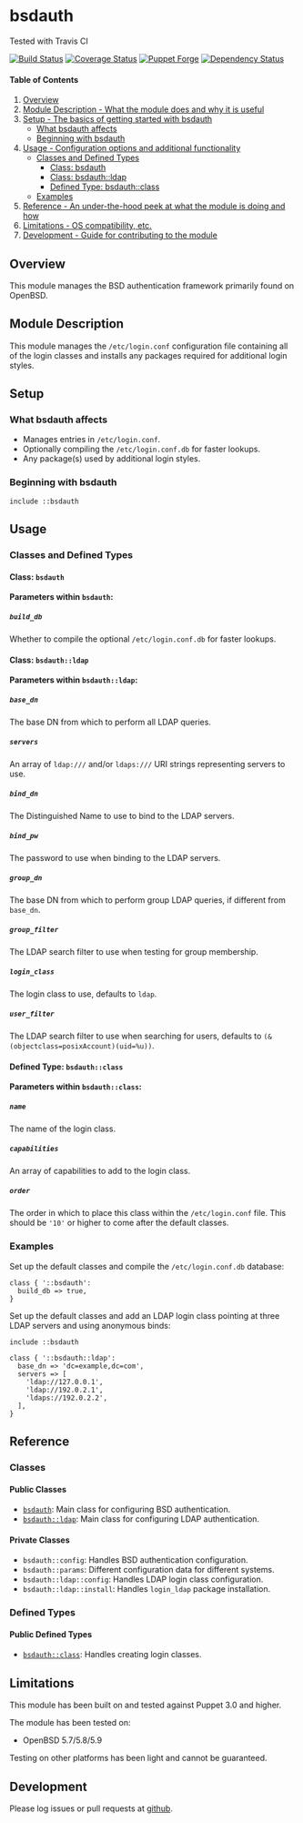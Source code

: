 # bsdauth

Tested with Travis CI

[![Build Status](https://travis-ci.org/bodgit/puppet-bsdauth.svg?branch=master)](https://travis-ci.org/bodgit/puppet-bsdauth)
[![Coverage Status](https://coveralls.io/repos/bodgit/puppet-bsdauth/badge.svg?branch=master&service=github)](https://coveralls.io/github/bodgit/puppet-bsdauth?branch=master)
[![Puppet Forge](http://img.shields.io/puppetforge/v/bodgit/bsdauth.svg)](https://forge.puppetlabs.com/bodgit/bsdauth)
[![Dependency Status](https://gemnasium.com/bodgit/puppet-bsdauth.svg)](https://gemnasium.com/bodgit/puppet-bsdauth)

#### Table of Contents

1. [Overview](#overview)
2. [Module Description - What the module does and why it is useful](#module-description)
3. [Setup - The basics of getting started with bsdauth](#setup)
    * [What bsdauth affects](#what-bsdauth-affects)
    * [Beginning with bsdauth](#beginning-with-bsdauth)
4. [Usage - Configuration options and additional functionality](#usage)
    * [Classes and Defined Types](#classes-and-defined-types)
        * [Class: bsdauth](#class-bsdauth)
        * [Class: bsdauth::ldap](#class-bsdauthldap)
        * [Defined Type: bsdauth::class](#defined-type-bsdauthclass)
    * [Examples](#examples)
5. [Reference - An under-the-hood peek at what the module is doing and how](#reference)
5. [Limitations - OS compatibility, etc.](#limitations)
6. [Development - Guide for contributing to the module](#development)

## Overview

This module manages the BSD authentication framework primarily found on
OpenBSD.

## Module Description

This module manages the `/etc/login.conf` configuration file containing all of
the login classes and installs any packages required for additional login
styles.

## Setup

### What bsdauth affects

* Manages entries in `/etc/login.conf`.
* Optionally compiling the `/etc/login.conf.db` for faster lookups.
* Any package(s) used by additional login styles.

### Beginning with bsdauth

```puppet
include ::bsdauth
```

## Usage

### Classes and Defined Types

#### Class: `bsdauth`

**Parameters within `bsdauth`:**

##### `build_db`

Whether to compile the optional `/etc/login.conf.db` for faster lookups.

#### Class: `bsdauth::ldap`

**Parameters within `bsdauth::ldap`:**

##### `base_dn`

The base DN from which to perform all LDAP queries.

##### `servers`

An array of `ldap:///` and/or `ldaps:///` URI strings representing servers to use.

##### `bind_dn`

The Distinguished Name to use to bind to the LDAP servers.

##### `bind_pw`

The password to use when binding to the LDAP servers.

##### `group_dn`

The base DN from which to perform group LDAP queries, if different from
`base_dn`.

##### `group_filter`

The LDAP search filter to use when testing for group membership.

##### `login_class`

The login class to use, defaults to `ldap`.

##### `user_filter`

The LDAP search filter to use when searching for users, defaults to
`(&(objectclass=posixAccount)(uid=%u))`.

#### Defined Type: `bsdauth::class`

**Parameters within `bsdauth::class`:**

##### `name`

The name of the login class.

##### `capabilities`

An array of capabilities to add to the login class.

##### `order`

The order in which to place this class within the `/etc/login.conf` file. This
should be `'10'` or higher to come after the default classes.

### Examples

Set up the default classes and compile the `/etc/login.conf.db` database:

```puppet
class { '::bsdauth':
  build_db => true,
}
```

Set up the default classes and add an LDAP login class pointing at three LDAP
servers and using anonymous binds:

```puppet
include ::bsdauth

class { '::bsdauth::ldap':
  base_dn => 'dc=example,dc=com',
  servers => [
    'ldap://127.0.0.1',
    'ldap://192.0.2.1',
    'ldaps://192.0.2.2',
  ],
}
```

## Reference

### Classes

#### Public Classes

* [`bsdauth`](#class-bsdauth): Main class for configuring BSD authentication.
* [`bsdauth::ldap`](#class-bsdauthldap): Main class for configuring LDAP
  authentication.

#### Private Classes

* `bsdauth::config`: Handles BSD authentication configuration.
* `bsdauth::params`: Different configuration data for different systems.
* `bsdauth::ldap::config`: Handles LDAP login class configuration.
* `bsdauth::ldap::install`: Handles `login_ldap` package installation.

### Defined Types

#### Public Defined Types

* [`bsdauth::class`](#defined-type-bsdauthclass): Handles creating login
  classes.

## Limitations

This module has been built on and tested against Puppet 3.0 and higher.

The module has been tested on:

* OpenBSD 5.7/5.8/5.9

Testing on other platforms has been light and cannot be guaranteed.

## Development

Please log issues or pull requests at
[github](https://github.com/bodgit/puppet-bsdauth).
